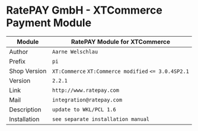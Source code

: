 RatePAY GmbH - XTCommerce Payment Module
============================================

|Module | RatePAY Module for XTCommerce
|------|----------
|Author | `Aarne Welschlau`
|Prefix | `pi`
|Shop Version | `XT:Commerce` `XT:Commerce modified` `<= 3.0.4SP2.1`
|Version | `2.2.1`
|Link | `http://www.ratepay.com`
|Mail | `integration@ratepay.com`
|Description | `update to WKL/PCL 1.6`
|Installation | `see separate installation manual`